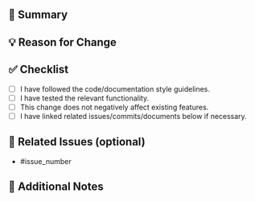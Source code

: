 ## 📌 Summary

<!-- Briefly describe the main changes in this PR -->

## 💡 Reason for Change

<!-- Why is this change needed? What issue does it solve? -->

## ✅ Checklist

- [ ] I have followed the code/documentation style guidelines.
- [ ] I have tested the relevant functionality.
- [ ] This change does not negatively affect existing features.
- [ ] I have linked related issues/commits/documents below if necessary.

## 🔗 Related Issues (optional)

- #issue_number

## 📝 Additional Notes

<!-- Anything else reviewers should know? -->
